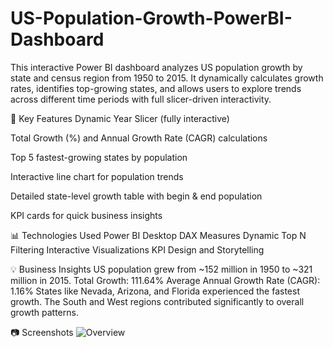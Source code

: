 # US-Population-Growth-PowerBI-Dashboard
This interactive Power BI dashboard analyzes US population growth by state and census region from 1950 to 2015. It dynamically calculates growth rates, identifies top-growing states, and allows users to explore trends across different time periods with full slicer-driven interactivity.

🔑 Key Features
Dynamic Year Slicer (fully interactive)

Total Growth (%) and Annual Growth Rate (CAGR) calculations

Top 5 fastest-growing states by population

Interactive line chart for population trends

Detailed state-level growth table with begin & end population

KPI cards for quick business insights


📊 Technologies Used
Power BI Desktop
DAX Measures
Dynamic Top N Filtering
Interactive Visualizations
KPI Design and Storytelling

💡 Business Insights
US population grew from ~152 million in 1950 to ~321 million in 2015.
Total Growth: 111.64%
Average Annual Growth Rate (CAGR): 1.16%
States like Nevada, Arizona, and Florida experienced the fastest growth.
The South and West regions contributed significantly to overall growth patterns.

📷 Screenshots
![Overview](https://github.com/user-attachments/assets/a5c95bc2-2221-4fce-bc39-aaf94238c886)

